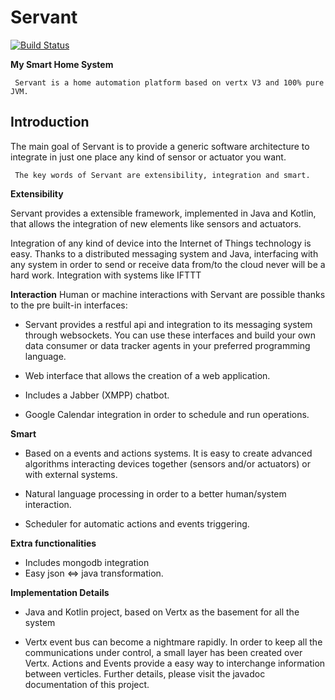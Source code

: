 # **Servant**

[![Build Status](https://travis-ci.org/ucpdh23/Servant.svg?branch=master)](https://travis-ci.org/ucpdh23/Servant)

**My Smart Home System**

     Servant is a home automation platform based on vertx V3 and 100% pure JVM.
     

## **Introduction**
 

The main goal of Servant is to provide a generic software architecture to integrate in just one place any kind of sensor or actuator you want. 

     The key words of Servant are extensibility, integration and smart.

**Extensibility**

Servant provides a extensible framework, implemented in Java and Kotlin, that allows the integration of new elements like sensors and actuators.

Integration of any kind of device into the Internet of Things technology is easy. Thanks to a distributed messaging system and Java, interfacing with any system in order to send or receive data from/to the cloud never will be a hard work. Integration with systems like IFTTT 


**Interaction**
Human or machine interactions with Servant are possible thanks to the pre built-in interfaces:

* Servant provides a restful api and integration to its messaging system through websockets. You can use these interfaces and build your own data consumer or data tracker agents in your preferred programming language.

* Web interface that allows the creation of a web application.

* Includes a Jabber (XMPP) chatbot.

* Google Calendar integration in order to schedule and run operations.


**Smart**
* Based on a events and actions systems. It is easy to create advanced algorithms interacting devices together (sensors and/or actuators) or with external systems.

* Natural language processing in order to a better human/system interaction.

* Scheduler for automatic actions and events triggering.

**Extra functionalities**

* Includes mongodb integration
* Easy json <=> java transformation.


**Implementation Details**

* Java and Kotlin project, based on Vertx as the basement for all the system

* Vertx event bus can become a nightmare rapidly. In order to keep all the communications under control, a small layer has been created over Vertx. Actions and Events provide a easy way to interchange information between verticles. Further details, please visit the javadoc documentation of this project.

